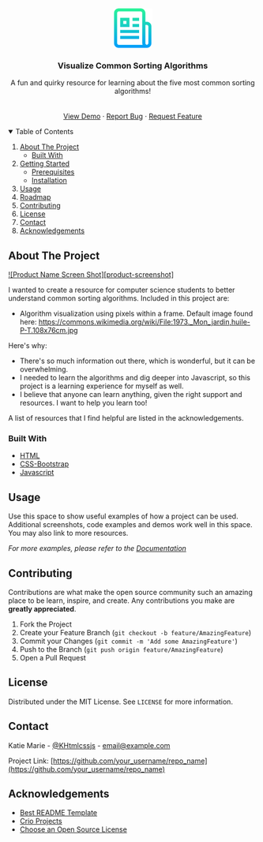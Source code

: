 



<!-- PROJECT LOGO -->
<br />
<p align="center">
  <a href="https://github.com/othneildrew/Best-README-Template">
    <img src="images/logo.png" alt="Logo" width="80" height="80">
  </a>

  <h3 align="center">Visualize Common Sorting Algorithms</h3>

  <p align="center">
    A fun and quirky resource for learning about the five most common sorting algorithms!
    <br />
    <br />
    <br />
    <a href="https://github.com/othneildrew/Best-README-Template">View Demo</a>
    ·
    <a href="https://github.com/othneildrew/Best-README-Template/issues">Report Bug</a>
    ·
    <a href="https://github.com/othneildrew/Best-README-Template/issues">Request Feature</a>
  </p>
</p>



<!-- TABLE OF CONTENTS -->
<details open="open">
  <summary>Table of Contents</summary>
  <ol>
    <li>
      <a href="#about-the-project">About The Project</a>
      <ul>
        <li><a href="#built-with">Built With</a></li>
      </ul>
    </li>
    <li>
      <a href="#getting-started">Getting Started</a>
      <ul>
        <li><a href="#prerequisites">Prerequisites</a></li>
        <li><a href="#installation">Installation</a></li>
      </ul>
    </li>
    <li><a href="#usage">Usage</a></li>
    <li><a href="#roadmap">Roadmap</a></li>
    <li><a href="#contributing">Contributing</a></li>
    <li><a href="#license">License</a></li>
    <li><a href="#contact">Contact</a></li>
    <li><a href="#acknowledgements">Acknowledgements</a></li>
  </ol>
</details>



<!-- ABOUT THE PROJECT -->
## About The Project

[![Product Name Screen Shot][product-screenshot]](https://example.com)

I wanted to create a resource for computer science students to better understand common sorting algorithms.
Included in this project are:
* Algorithm visualization using pixels within a frame.  Default image found here: https://commons.wikimedia.org/wiki/File:1973._Mon_jardin,huile-P-T.108x76cm.jpg


Here's why:
* There's so much information out there, which is wonderful, but it can be overwhelming.
* I needed to learn the algorithms and dig deeper into Javascript, so this project is a learning experience for myself as well.
* I believe that anyone can learn anything, given the right support and resources.  I want to help you learn too!


A list of resources that I find helpful are listed in the acknowledgements.

### Built With

* [HTML](https://developer.mozilla.org/en-US/docs/Web/HTML)
* [CSS-Bootstrap](https://getbootstrap.com/)
* [Javascript](https://www.javascript.com/)



<!-- USAGE EXAMPLES -->
## Usage

Use this space to show useful examples of how a project can be used. Additional screenshots, code examples and demos work well in this space. You may also link to more resources.

_For more examples, please refer to the [Documentation](https://example.com)_



<!-- CONTRIBUTING -->
## Contributing

Contributions are what make the open source community such an amazing place to be learn, inspire, and create. Any contributions you make are **greatly appreciated**.

1. Fork the Project
2. Create your Feature Branch (`git checkout -b feature/AmazingFeature`)
3. Commit your Changes (`git commit -m 'Add some AmazingFeature'`)
4. Push to the Branch (`git push origin feature/AmazingFeature`)
5. Open a Pull Request



<!-- LICENSE -->
## License

Distributed under the MIT License. See `LICENSE` for more information.



<!-- CONTACT -->
## Contact

Katie Marie - [@KHtmlcssjs](https://twitter.com/KHtmlcssjs) - email@example.com

Project Link: [https://github.com/your_username/repo_name](https://github.com/your_username/repo_name)



<!-- ACKNOWLEDGEMENTS -->
## Acknowledgements
* [Best README Template](https://github.com/othneildrew/Best-README-Template)
* [Crio Projects](https://www.crio.do/projects/javascript-sorting-visualiser/)
* [Choose an Open Source License](https://choosealicense.com)


